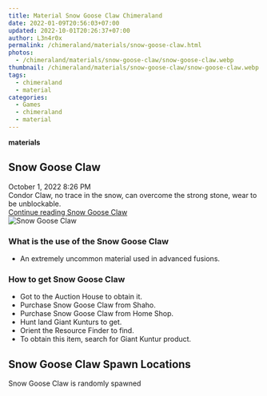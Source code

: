```yaml
---
title: Material Snow Goose Claw Chimeraland
date: 2022-01-09T20:56:03+07:00
updated: 2022-10-01T20:26:37+07:00
author: L3n4r0x
permalink: /chimeraland/materials/snow-goose-claw.html
photos:
  - /chimeraland/materials/snow-goose-claw/snow-goose-claw.webp
thumbnail: /chimeraland/materials/snow-goose-claw/snow-goose-claw.webp
tags:
  - chimeraland
  - material
categories:
  - Games
  - chimeraland
  - material
---
```


<link
  rel="stylesheet"
  href="https://rawcdn.githack.com/dimaslanjaka/Web-Manajemen/870a349/css/bootstrap-5-3-0-alpha3-wrapper.css"
/>
<section id="bootstrap-wrapper">
  <div data-bs-theme="dark">
    <div
      class="row g-0 border rounded overflow-hidden flex-md-row mb-4 shadow-sm position-relative bg-dark text-light"
    >
      <div class="col p-4 d-flex flex-column position-static">
        <strong class="d-inline-block mb-2 text-success">materials</strong>
        <h2 class="mb-0">Snow Goose Claw</h2>
        <div class="mb-1 text-muted">October 1, 2022 8:26 PM</div>
        <div class="mb-2 border p-1">
          Condor Claw, no trace in the snow, can overcome the strong stone, wear
          to be unblockable.
        </div>
        <a
          href="/chimeraland/materials/snow-goose-claw.html"
          class="stretched-link d-none text-primary"
          >Continue reading Snow Goose Claw</a
        >
      </div>
      <div class="col-auto d-none d-md-block d-lg-block">
        <img
          src="https://www.webmanajemen.com/chimeraland/materials/snow-goose-claw/snow-goose-claw.webp"
          alt="Snow Goose Claw"
        />
      </div>
    </div>
    <div class="row">
      <div class="col-lg-6 col-12 mb-2">
        <div class="card">
          <div class="card-body">
            <h3 class="card-title">What is the use of the Snow Goose Claw</h3>
            <div class="card-text">
              <ul>
                <li>
                  An extremely uncommon material used in advanced fusions.
                </li>
              </ul>
            </div>
          </div>
        </div>
      </div>
      <div class="col-lg-6 col-12 mb-2">
        <div class="card">
          <div class="card-body">
            <h3 class="card-title">How to get Snow Goose Claw</h3>
            <div class="card-text">
              <ul>
                <li>Got to the Auction House to obtain it.</li>
                <li>Purchase Snow Goose Claw from Shaho.</li>
                <li>Purchase Snow Goose Claw from Home Shop.</li>
                <li>Hunt land Giant Kunturs to get.</li>
                <li>Orient the Resource Finder to find.</li>
                <li>To obtain this item, search for Giant Kuntur product.</li>
              </ul>
            </div>
          </div>
        </div>
      </div>
      <div class="col-12 mb-2">
        <h2>Snow Goose Claw Spawn Locations</h2>
        <p>Snow Goose Claw is randomly spawned</p>
      </div>
    </div>
  </div>
</section>